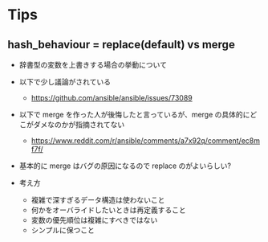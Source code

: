 # Tips

## hash_behaviour = replace(default) vs merge

- 辞書型の変数を上書きする場合の挙動について
- 以下で少し議論がされている
  - https://github.com/ansible/ansible/issues/73089
- 以下で merge を作った人が後悔したと言っているが、merge の具体的にどこがダメなのかが指摘されてない
  - https://www.reddit.com/r/ansible/comments/a7x92q/comment/ec8mf7f/
- 基本的に merge はバグの原因になるので replace のがよいらしい?

- 考え方
  - 複雑で深すぎるデータ構造は使わないこと
  - 何かをオーバライドしたいときは再定義すること
  - 変数の優先順位は複雑にすべきではない
  - シンプルに保つこと
